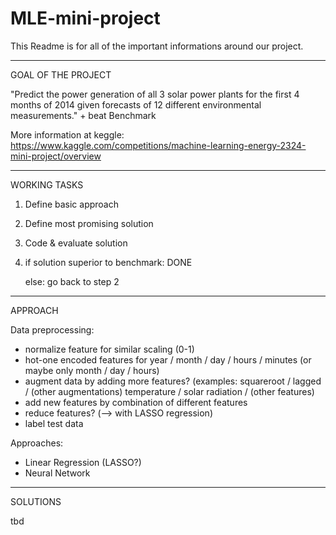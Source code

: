 # MLE-mini-project

This Readme is for all of the important informations around our project.

---

GOAL OF THE PROJECT

"Predict the power generation of all 3 solar power plants for the first 4 months of 2014 given forecasts of 12 different environmental measurements." + beat Benchmark

More information at keggle: https://www.kaggle.com/competitions/machine-learning-energy-2324-mini-project/overview

---

WORKING TASKS
1. Define basic approach
2. Define most promising solution
3. Code & evaluate solution
4. if solution superior to benchmark: DONE

   else: go back to step 2

---

APPROACH 

Data preprocessing:
- normalize feature for similar scaling (0-1)
- hot-one encoded features for year / month / day / hours / minutes (or maybe only month / day / hours)
- augment data by adding more features? (examples: squareroot / lagged / (other augmentations) temperature / solar radiation / (other features)
- add new features by combination of different features
- reduce features? (--> with LASSO regression)
- label test data

Approaches:
- Linear Regression (LASSO?)
- Neural Network

---

SOLUTIONS

tbd

